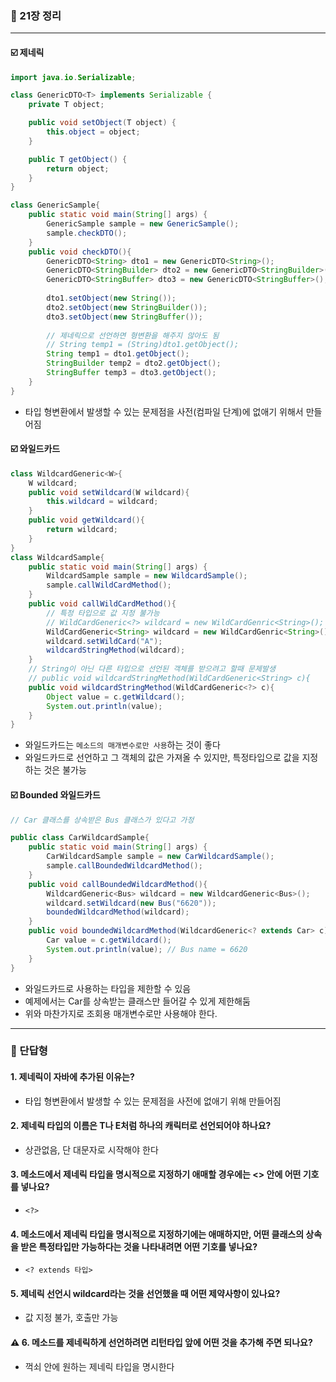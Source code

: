 ### 💭 21장 정리

---

#### ☑️ 제네릭

```java
import java.io.Serializable;

class GenericDTO<T> implements Serializable {
    private T object;

    public void setObject(T object) {
        this.object = object;
    }

    public T getObject() {
        return object;
    }
}

class GenericSample{
    public static void main(String[] args) {
        GenericSample sample = new GenericSample();
        sample.checkDTO();
    }
    public void checkDTO(){
        GenericDTO<String> dto1 = new GenericDTO<String>();
        GenericDTO<StringBuilder> dto2 = new GenericDTO<StringBuilder>();
        GenericDTO<StringBuffer> dto3 = new GenericDTO<StringBuffer>();
        
        dto1.setObject(new String());
        dto2.setObject(new StringBuilder());
        dto3.setObject(new StringBuffer());
        
        // 제네릭으로 선언하면 형변환을 해주지 않아도 됨
        // String temp1 = (String)dto1.getObject();
        String temp1 = dto1.getObject();
        StringBuilder temp2 = dto2.getObject();
        StringBuffer temp3 = dto3.getObject();
    }
}
```

- 타입 형변환에서 발생할 수 있는 문제점을 사전(컴파일 단계)에 없애기 위해서 만들어짐

#### ☑️ 와일드카드

```java
class WildcardGeneric<W>{
    W wildcard;
    public void setWildcard(W wildcard){
        this.wildcard = wildcard;
    }
    public void getWildcard(){
        return wildcard;
    }
}
class WildcardSample{
    public static void main(String[] args) {
        WildcardSample sample = new WildcardSample();
        sample.callWildCardMethod();
    }
    public void callWildCardMethod(){
        // 특정 타입으로 값 지정 불가능
        // WildCardGeneric<?> wildcard = new WildCardGenric<String>();
        WildCardGeneric<String> wildcard = new WildCardGenric<String>();
        wildcard.setWildCard("A");
        wildcardStringMethod(wildcard);
    }
    // String이 아닌 다른 타입으로 선언된 객체를 받으려고 할때 문제발생
    // public void wildcardStringMethod(WildCardGeneric<String> c){
    public void wildcardStringMethod(WildCardGeneric<?> c){
        Object value = c.getWildcard();
        System.out.println(value);
    }
}
```

- 와일드카드는 `메소드의 매개변수로만 사용`하는 것이 좋다
- 와일드카드로 선언하고 그 객체의 값은 가져올 수 있지만, 특정타입으로 값을 지정하는 것은 불가능

#### ☑️ Bounded 와일드카드

```java
// Car 클래스를 상속받은 Bus 클래스가 있다고 가정

public class CarWildcardSample{
    public static void main(String[] args) {
        CarWildcardSample sample = new CarWildcardSample();
        sample.callBoundedWildcardMethod();
    }
    public void callBoundedWildcardMethod(){
        WildcardGeneric<Bus> wildcard = new WildcardGeneric<Bus>();
        wildcard.setWildcard(new Bus("6620"));
        boundedWildcardMethod(wildcard);
    }
    public void boundedWildcardMethod(WildcardGeneric<? extends Car> c){
        Car value = c.getWildcard();
        System.out.println(value); // Bus name = 6620
    }
}
```

- 와일드카드로 사용하는 타입을 제한할 수 있음
- 예제에서는 Car를 상속받는 클래스만 들어갈 수 있게 제한해둠
- 위와 마찬가지로 조회용 매개변수로만 사용해야 한다.

---

### 💭 단답형

#### 1. 제네릭이 자바에 추가된 이유는?

- 타입 형변환에서 발생할 수 있는 문제점을 사전에 없애기 위해 만들어짐

#### 2. 제네릭 타입의 이름은 T나 E처럼 하나의 캐릭터로 선언되어야 하나요?

- 상관없음, 단 대문자로 시작해야 한다

#### 3. 메소드에서 제네릭 타입을 명시적으로 지정하기 애매할 경우에는 <> 안에 어떤 기호를 넣나요?

- `<?>`

#### 4. 메소드에서 제네릭 타입을 명시적으로 지정하기에는 애매하지만, 어떤 클래스의 상속을 받은 특정타입만 가능하다는 것을 나타내려면 어떤 기호를 넣나요?

- `<? extends 타입>`

#### 5. 제네릭 선언시 wildcard라는 것을 선언했을 때 어떤 제약사항이 있나요?

- 값 지정 불가, 호출만 가능

#### ⚠️ 6. 메소드를 제네릭하게 선언하려면 리턴타입 앞에 어떤 것을 추가해 주면 되나요?

- 꺽쇠 안에 원하는 제네릭 타입을 명시한다